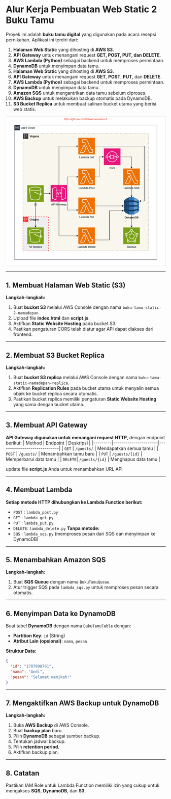 # Alur Kerja Pembuatan Web Static 2 Buku Tamu

Proyek ini adalah **buku tamu digital** yang digunakan pada acara resepsi pernikahan. Aplikasi ini terdiri dari:
1. **Halaman Web Static** yang dihosting di **AWS S3**.
2. **API Gateway** untuk menangani request **GET, POST, PUT, dan DELETE**.
3. **AWS Lambda (Python)** sebagai backend untuk memproses permintaan.
4. **DynamoDB** untuk menyimpan data tamu.
1. **Halaman Web Static** yang dihosting di **AWS S3**.
2. **API Gateway** untuk menangani request **GET**, **POST**, **PUT**, dan **DELETE**.
3. **AWS Lambda (Python)** sebagai backend untuk memproses permintaan.
4. **DynamoDB** untuk menyimpan data tamu.
5. **Amazon SQS** untuk mengantrikan data tamu sebelum diproses.
6. **AWS Backup** untuk melakukan backup otomatis pada DynamoDB.
7. **S3 Bucket Replica** untuk membuat salinan bucket utama yang berisi web statis.

![Arsitektur](serverless-2.png)

---

## **1. Membuat Halaman Web Static (S3)**
**Langkah-langkah:**
1. Buat **bucket S3** melalui AWS Console dengan nama `buku-tamu-static-2-namadepan`.
2. Upload file **index.html** dan **script.js**.
3. Aktifkan **Static Website Hosting** pada bucket S3.
4. Pastikan pengaturan CORS telah diatur agar API dapat diakses dari frontend.

---

## **2. Membuat S3 Bucket Replica**
**Langkah-langkah:**
1. Buat **bucket S3 replica** melalui AWS Console dengan nama `buku-tamu-static-namadepan-replica`.
2. Aktifkan **Replication Rules** pada bucket utama untuk menyalin semua objek ke bucket replica secara otomatis.
3. Pastikan bucket replica memiliki pengaturan **Static Website Hosting** yang sama dengan bucket utama.

---

## **3. Membuat API Gateway**
**API Gateway digunakan untuk menangani request HTTP**, dengan endpoint berikut:
| Method  | Endpoint             | Deskripsi                   |
|---------|----------------------|-----------------------------|
| `GET`   | `/guests/`                  | Mendapatkan semua tamu      |
| `POST`  | `/guests/`                  | Menambahkan tamu baru       |
| `PUT`   | `/guests/{id}`              | Memperbarui data tamu       |
| `DELETE`| `/guests/{id}`              | Menghapus data tamu         |

update file **script.js** Anda untuk menambahkan URL API

---

## **4. Membuat Lambda**
**Setiap metode HTTP dihubungkan ke Lambda Function berikut:**
- `POST`  : `lambda_post.py`
- `GET`   : `lambda_get.py`
- `PUT`   : `lambda_put.py`
- `DELETE`: `lambda_delete.py`
**Tanpa metode:**
- `SQS`   : `lambda_sqs.py` (memproses pesan dari SQS dan menyimpan ke DynamoDB)

---

## **5. Menambahkan Amazon SQS**
**Langkah-langkah:**
1. Buat **SQS Queue** dengan nama `BukuTamuQueue`.
2. Atur trigger SQS pada `lambda_sqs.py` untuk memproses pesan secara otomatis.

---

## **6. Menyimpan Data ke DynamoDB**
Buat tabel **DynamoDB** dengan nama `BukuTamuTable` dengan:
- **Partition Key**: `id` (String)
- **Atribut Lain (opsional)**: `nama`, `pesan`

**Struktur Data:**
```json
{
  "id": "1707898761",
  "nama": "Andi",
  "pesan": "Selamat menikah!"
}
```

---

## **7. Mengaktifkan AWS Backup untuk DynamoDB**
**Langkah-langkah:**
1. Buka **AWS Backup** di AWS Console.
2. Buat **backup plan** baru.
3. Pilih **DynamoDB** sebagai sumber backup.
4. Tentukan jadwal backup.
5. Pilih **retention period**.
6. Aktifkan backup plan.

---

## **8. Catatan**
Pastikan IAM Role untuk Lambda Function memiliki izin yang cukup untuk mengakses **SQS**, **DynamoDB**, dan **S3**.
